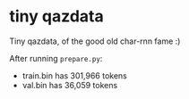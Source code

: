 
# tiny qazdata

Tiny qazdata, of the good old char-rnn fame :)

After running `prepare.py`:

- train.bin has 301,966 tokens
- val.bin has 36,059 tokens
